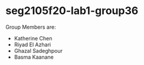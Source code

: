 # seg2105f20-lab1-group36

Group Members are:

* Katherine Chen
* Riyad El Azhari
* Ghazal Sadeghpour
* Basma Kaanane
